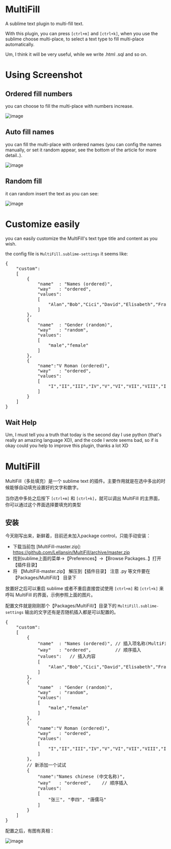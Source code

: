 MultiFill
====================

A sublime text plugin to multi-fill text.

With this plugin, you can press <code>[ctrl+m]</code> and <code>[ctrl+k]</code>, when you use the sublime choose multi-place, to select a text type to fill multi-place automatically.

Um, I think it will be very useful, while we write .html .sql and so on.


Using Screenshot
====================

Ordered fill numbers
--------------------

you can choose to fill the multi-place with numbers increase.

![image](https://github.com/Lellansin/MultiFill/raw/master/screenshots/multi_fill_num.png)

Auto fill names
--------------------

you can fill the multi-place with ordered names (you can config the names manually, or set it random appear, see the bottom of the article for more detail..).

![image](https://github.com/Lellansin/MultiFill/raw/master/screenshots/multi_fill_names.png)

Random fill
--------------------

it can random insert the text as you can see:

![image](https://github.com/Lellansin/MultiFill/raw/master/screenshots/multi_fill_sex.png)

Customize easily
====================

you can easily customize the MultiFill's text type title and content as you wish.

the config file is <code>MultiFill.sublime-settings</code> it seems like:
<pre>
{
	"custom":
	[
		{
			"name"  : "Names (ordered)",
			"way"   : "ordered",
			"values": 
			[
				"Alan","Bob","Cici","David","Elisabeth","Franklin"
			]
		},
		{
			"name"  : "Gender (random)",
			"way"   : "random",
			"values": 
			[
				"male","female"
			]
		},
		{
			"name":"V Roman (ordered)",
			"way"   : "ordered",
			"values":
			[
				"I","II","III","IV","V","VI","VII","VIII","IX","X","XI","XII"
			]
		}			
	]
}
</pre>


Wait Help
--------------------

Um, I must tell you a truth that today is the second day I use python (that's really an amazing language XD), and the code I wrote seems bad, so if is okay could you help to improve this plugin, thanks a lot XD



MultiFill
====================

MultiFill（多处填充）是一个 sublime text 的插件。主要作用就是在选中多出的时候能够自动填充设置好的文字和数字。

当你选中多处之后按下 <code>[ctrl+m]</code> 和 <code>[ctrl+k]</code>，就可以调出 MultiFill 的主界面，你可以通过这个界面选择要填充的类型


安装
--------------------

今天刚写出来，新鲜着，目前还未加入package control，只能手动安装：

* 下载当前包 [MultiFill-master.zip]: https://github.com/Lellansin/MultiFill/archive/master.zip
* 找到sublime上面的菜单->【Preferences】->【Browse Packages..】打开【插件目录】
* 将 【MultiFill-master.zip】 解压到【插件目录】 注意 .py 等文件要在 【Packages/MultiFill/】 目录下

放置好之后可以重启 sublime 或者不重启直接尝试使用 <code>[ctrl+m]</code> 和 <code>[ctrl+k]</code> 来呼叫 MultiFill 的界面，示例参照上面的图片。

配置文件就是刚刚那个【Packages/MultiFill/】目录下的 <code>MultiFill.sublime-settings</code> 输出的文字还有是否随机插入都是可以配置的。

<pre>
{
	"custom":
	[
		{
			"name"  : "Names (ordered)", // 插入项名称(MultiFill界面显示)
			"way"   : "ordered",		 // 顺序插入
			"values": 	// 插入内容
			[
				"Alan","Bob","Cici","David","Elisabeth","Franklin"
			]
		},
		{
			"name"  : "Gender (random)",
			"way"   : "random",
			"values": 
			[
				"male","female"
			]
		},
		{
			"name":"V Roman (ordered)",
			"way"   : "ordered",
			"values":
			[
				"I","II","III","IV","V","VI","VII","VIII","IX","X","XI","XII"
			]
		},
		// 新添加一个试试
		{
			"name":"Names chinese (中文名称)",
			"way"   : "ordered",	// 顺序插入
			"values":
			[
				"张三", "李四", "唐儒马"
			]
		}
	]
}
</pre>

配置之后，有图有真相：

![image](https://github.com/Lellansin/MultiFill/raw/master/screenshots/add_chinese.png)
